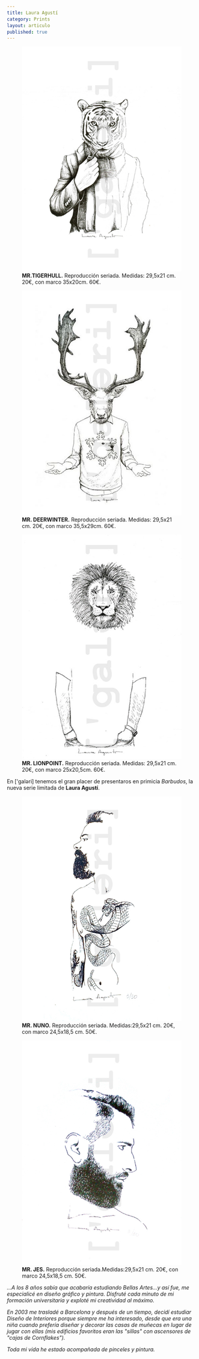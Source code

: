 ```yaml
---
title: Laura Agustí
category: Prints
layout: articulo
published: true
---
```



<div class="figure-group">
<figure>
	<a href="/images/Laura-Agusti/mr.tigerhull.jpg"><img src="/images/Laura-Agusti/mr.tigerhull.jpg"></a>
	<figcaption><b>MR.TIGERHULL.</b> 
	Reproducción seriada. Medidas: 29,5x21 cm. 20€, con marco 35x20cm. 60€.
	</figcaption>
</figure>

<figure>
	<a href="/images/Laura-Agusti/mr.deerwinter.jpg"><img src="/images/Laura-Agusti/mr.deerwinter.jpg"></a>
	<figcaption><b>MR. DEERWINTER.</b>
	Reproducción seriada. Medidas: 29,5x21 cm. 20€, con marco 35,5x29cm. 60€.
	</figcaption>
</figure>

<figure>
	<a href="/images/Laura-Agusti/mr.lionpoint.jpg"><img src="/images/Laura-Agusti/mr.lionpoint.jpg"></a>
	<figcaption><b>MR. LIONPOINT.</b>
	Reproducción seriada. Medidas: 29,5x21 cm. 20€, con marco 25x20,5cm. 60€.
	</figcaption>
</figure>
</div>

En ['galəri] tenemos el gran placer de presentaros en primicia _Barbudos_, la 
nueva serie limitada de **Laura Agustí**.

<div class="figure-group">
<figure>
	<a href="/images/Laura-Agusti/mr.nuno.jpg"><img src="/images/Laura-Agusti/mr.nuno.jpg"></a>
	<figcaption><b>MR. NUNO.</b>
	Reproducción seriada. Medidas:29,5x21 cm. 20€, con marco 24,5x18,5 cm. 50€.
	</figcaption>
</figure>

<figure>
	<a href="/images/Laura-Agusti/mr.jes.jpg"><img src="/images/Laura-Agusti/mr.jes.jpg"></a>
	<figcaption><b>MR. JES.</b>
	Reproducción seriada.Medidas:29,5x21 cm. 20€, con marco 24,5x18,5 cm. 50€.
	</figcaption>
</figure>
</div>




_...A los 8 años sabía que acabaría estudiando Bellas Artes...y así fue,_ 
_me especialicé en diseño gráfico y pintura. Disfruté cada minuto de_ 
_mi formación universitaria y exploté mi creatividad al máximo._ 

_En 2003 me trasladé a Barcelona y después de un tiempo, decidí_ 
_estudiar Diseño de Interiores porque siempre me ha interesado, desde_ 
_que era una niña cuando prefería diseñar y decorar las casas de_ 
_muñecas en lugar de jugar con ellas (mis edificios favoritos eran las_ 
_"sillas" con ascensores de "cajas de Cornflakes")._ 

_Toda mi vida he estado acompañada de pinceles y pintura._

